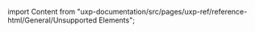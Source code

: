 
import Content from "uxp-documentation/src/pages/uxp-ref/reference-html/General/Unsupported Elements";

<Content query="product=photoshop"/>

